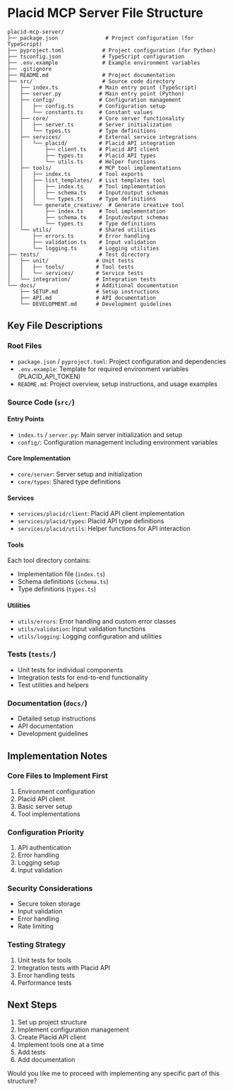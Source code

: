 # Placid MCP Server File Structure

```
placid-mcp-server/
├── package.json               # Project configuration (for TypeScript)
├── pyproject.toml            # Project configuration (for Python)
├── tsconfig.json             # TypeScript configuration
├── .env.example              # Example environment variables
├── .gitignore               
├── README.md                 # Project documentation
├── src/                      # Source code directory
│   ├── index.ts             # Main entry point (TypeScript)
│   ├── server.py            # Main entry point (Python)
│   ├── config/              # Configuration management
│   │   ├── config.ts        # Configuration setup
│   │   └── constants.ts     # Constant values
│   ├── core/                # Core server functionality
│   │   ├── server.ts        # Server initialization
│   │   └── types.ts         # Type definitions
│   ├── services/            # External service integrations
│   │   └── placid/          # Placid API integration
│   │       ├── client.ts    # Placid API client
│   │       ├── types.ts     # Placid API types
│   │       └── utils.ts     # Helper functions
│   ├── tools/               # MCP tool implementations
│   │   ├── index.ts         # Tool exports
│   │   ├── list_templates/  # List templates tool
│   │   │   ├── index.ts     # Tool implementation
│   │   │   ├── schema.ts    # Input/output schemas
│   │   │   └── types.ts     # Type definitions
│   │   └── generate_creative/  # Generate creative tool
│   │       ├── index.ts     # Tool implementation
│   │       ├── schema.ts    # Input/output schemas
│   │       └── types.ts     # Type definitions
│   └── utils/               # Shared utilities
│       ├── errors.ts        # Error handling
│       ├── validation.ts    # Input validation
│       └── logging.ts       # Logging utilities
├── tests/                   # Test directory
│   ├── unit/               # Unit tests
│   │   ├── tools/          # Tool tests
│   │   └── services/       # Service tests
│   └── integration/        # Integration tests
└── docs/                   # Additional documentation
    ├── SETUP.md            # Setup instructions
    ├── API.md              # API documentation
    └── DEVELOPMENT.md      # Development guidelines

```

## Key File Descriptions

### Root Files
- `package.json` / `pyproject.toml`: Project configuration and dependencies
- `.env.example`: Template for required environment variables (PLACID_API_TOKEN)
- `README.md`: Project overview, setup instructions, and usage examples

### Source Code (`src/`)

#### Entry Points
- `index.ts` / `server.py`: Main server initialization and setup
- `config/`: Configuration management including environment variables

#### Core Implementation
- `core/server`: Server setup and initialization
- `core/types`: Shared type definitions

#### Services
- `services/placid/client`: Placid API client implementation
- `services/placid/types`: Placid API type definitions
- `services/placid/utils`: Helper functions for API interaction

#### Tools
Each tool directory contains:
- Implementation file (`index.ts`)
- Schema definitions (`schema.ts`)
- Type definitions (`types.ts`)

#### Utilities
- `utils/errors`: Error handling and custom error classes
- `utils/validation`: Input validation functions
- `utils/logging`: Logging configuration and utilities

### Tests (`tests/`)
- Unit tests for individual components
- Integration tests for end-to-end functionality
- Test utilities and helpers

### Documentation (`docs/`)
- Detailed setup instructions
- API documentation
- Development guidelines

## Implementation Notes

### Core Files to Implement First
1. Environment configuration
2. Placid API client
3. Basic server setup
4. Tool implementations

### Configuration Priority
1. API authentication
2. Error handling
3. Logging setup
4. Input validation

### Security Considerations
- Secure token storage
- Input validation
- Error handling
- Rate limiting

### Testing Strategy
1. Unit tests for tools
2. Integration tests with Placid API
3. Error handling tests
4. Performance tests

## Next Steps

1. Set up project structure
2. Implement configuration management
3. Create Placid API client
4. Implement tools one at a time
5. Add tests
6. Add documentation

Would you like me to proceed with implementing any specific part of this structure?